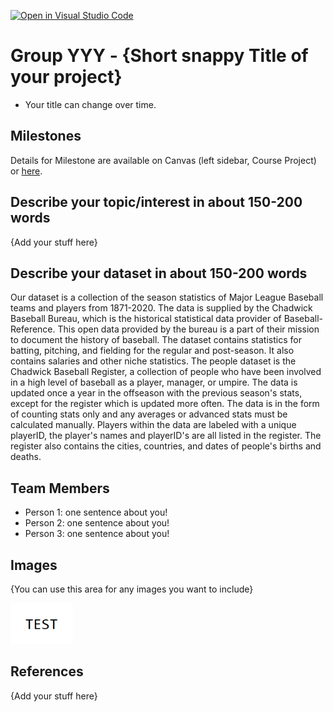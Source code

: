 [![Open in Visual Studio Code](https://classroom.github.com/assets/open-in-vscode-f059dc9a6f8d3a56e377f745f24479a46679e63a5d9fe6f495e02850cd0d8118.svg)](https://classroom.github.com/online_ide?assignment_repo_id=5828092&assignment_repo_type=AssignmentRepo)
# Group YYY - {Short snappy Title of your project}

- Your title can change over time.

## Milestones

Details for Milestone are available on Canvas (left sidebar, Course Project) or [here](https://firas.moosvi.com/courses/data301/project/milestone01.html).

## Describe your topic/interest in about 150-200 words

{Add your stuff here}

## Describe your dataset in about 150-200 words

Our dataset is a collection of the season statistics of Major League Baseball teams and players from 1871-2020. The data is supplied by the Chadwick Baseball Bureau, which is the historical statistical data provider of Baseball-Reference. This open data provided by the bureau is a part of their mission to document the history of baseball. The dataset contains statistics for batting, pitching, and fielding for the regular and post-season. It also contains salaries and other niche statistics. The people dataset is the Chadwick Baseball Register, a collection of people who have been involved in a high level of baseball as a player, manager, or umpire. The data is updated once a year in the offseason with the previous season's stats, except for the register which is updated more often. The data is in the form of counting stats only and any averages or advanced stats must be calculated manually. Players within the data are labeled with a unique playerID, the player's names and playerID's are all listed in the register. The register also contains the cities, countries, and dates of people's births and deaths. 
## Team Members

- Person 1: one sentence about you!
- Person 2: one sentence about you!
- Person 3: one sentence about you!

## Images

{You can use this area for any images you want to include}

<img src ="images/test.png" width="100px">

## References

{Add your stuff here}



